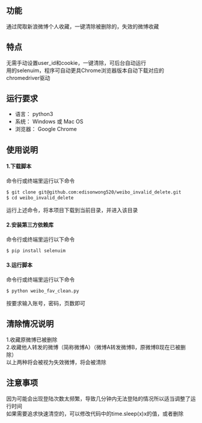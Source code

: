## 功能
通过爬取新浪微博个人收藏，一键清除被删除的，失效的微博收藏  

## 特点
无需手动设置user_id和cookie，一键清除，可后台自动运行  
用的selenuim，程序可自动更具Chrome浏览器版本自动下载对应的chromedriver驱动


## 运行要求
- 语言： python3
- 系统： Windows 或 Mac OS
- 浏览器： Google Chrome

## 使用说明
#### 1.下载脚本
命令行或终端里运行以下命令
```bash
$ git clone git@github.com:edisonwong520/weibo_invalid_delete.git
$ cd weibo_invalid_delete
```
运行上述命令，将本项目下载到当前目录，并进入该目录

#### 2.安装第三方依赖库
命令行或终端里运行以下命令
```bash
$ pip install selenuim
```


#### 3.运行脚本
命令行或终端里运行以下命令
```bash
$ python weibo_fav_clean.py
```
按要求输入账号，密码，页数即可

## 清除情况说明
1.收藏原微博已被删除  
2.收藏他人转发的微博（简称微博A）（微博A转发微博B，原微博B现在已被删除）  
以上两种将会被视为失效微博，将会被清除


## 注意事项
因为可能会出现登陆次数太频繁，导致几分钟内无法登陆的情况所以适当调整了运行时间  
如果需要追求快速清空的，可以修改代码中的time.sleep(x)x的值，或者删除
